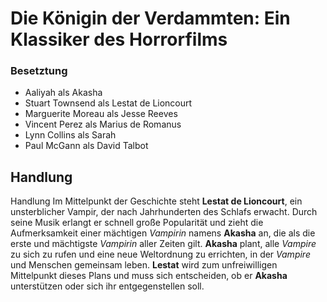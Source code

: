 # Die Königin der Verdammten: Ein Klassiker des Horrorfilms


### Besetztung
* Aaliyah als Akasha
* Stuart Townsend als Lestat de Lioncourt
* Marguerite Moreau als Jesse Reeves
* Vincent Perez als Marius de Romanus
* Lynn Collins als Sarah
* Paul McGann als David Talbot

## Handlung 

Handlung
Im Mittelpunkt der Geschichte steht **Lestat de Lioncourt**, ein unsterblicher Vampir, der nach Jahrhunderten des Schlafs erwacht. Durch seine Musik erlangt er schnell große Popularität und zieht die Aufmerksamkeit einer mächtigen *Vampirin* namens **Akasha** an, die als die erste und mächtigste *Vampirin* aller Zeiten gilt. **Akasha** plant, alle *Vampire* zu sich zu rufen und eine neue Weltordnung zu errichten, in der *Vampire* und Menschen gemeinsam leben. **Lestat** wird zum unfreiwilligen Mittelpunkt dieses Plans und muss sich entscheiden, ob er **Akasha** unterstützen oder sich ihr entgegenstellen soll.
